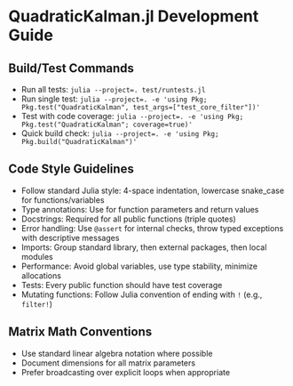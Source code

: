# QuadraticKalman.jl Development Guide

## Build/Test Commands
- Run all tests: `julia --project=. test/runtests.jl`
- Run single test: `julia --project=. -e 'using Pkg; Pkg.test("QuadraticKalman", test_args=["test_core_filter"])'`
- Test with code coverage: `julia --project=. -e 'using Pkg; Pkg.test("QuadraticKalman"; coverage=true)'`
- Quick build check: `julia --project=. -e 'using Pkg; Pkg.build("QuadraticKalman")'`

## Code Style Guidelines
- Follow standard Julia style: 4-space indentation, lowercase snake_case for functions/variables
- Type annotations: Use for function parameters and return values
- Docstrings: Required for all public functions (triple quotes)
- Error handling: Use `@assert` for internal checks, throw typed exceptions with descriptive messages
- Imports: Group standard library, then external packages, then local modules
- Performance: Avoid global variables, use type stability, minimize allocations
- Tests: Every public function should have test coverage
- Mutating functions: Follow Julia convention of ending with `!` (e.g., `filter!`)

## Matrix Math Conventions
- Use standard linear algebra notation where possible
- Document dimensions for all matrix parameters
- Prefer broadcasting over explicit loops when appropriate